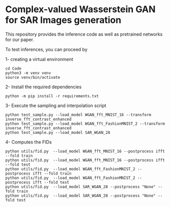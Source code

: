 # Complex-valued Wasserstein GAN for SAR Images generation

This repository provides the inference code as well as pretrained networks for our paper. 

To test inferences, you can proceed by 

1- creating a virtual environment

```
cd Code
python3 -m venv venv
source venv/bin/activate
```

2- Install the required dependencies

```
python -m pip install -r requirements.txt
```

3- Execute the sampling and interpolation script

```
python test_sample.py --load_model WGAN_fft_MNIST_16 --transform inverse_fft_contrast_enhanced
python test_sample.py --load_model WGAN_fft_FashionMNIST_2 --transform inverse_fft_contrast_enhanced
python test_sample.py --load_model SAR_WGAN_28 
```

4- Computes the FIDs

```
python utils/fid.py  --load_model WGAN_fft_MNIST_16 --postprocess ifft --fold train
python utils/fid.py  --load_model WGAN_fft_MNIST_16 --postprocess ifft --fold test
python utils/fid.py  --load_model WGAN_fft_FashionMNIST_2 --postprocess ifft --fold train
python utils/fid.py  --load_model WGAN_fft_FashionMNIST_2 --postprocess ifft --fold test
python utils/fid.py  --load_model SAR_WGAN_28 --postprocess "None" --fold train
python utils/fid.py  --load_model SAR_WGAN_28 --postprocess "None" --fold test
```
